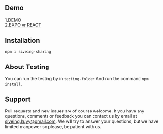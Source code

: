 
Demo
------------
1.[DEMO](https://siveing.github.io/siveing-sharing/test-folder/)\
2.[EXPO or REACT](https://snack.expo.dev/@siveinghuy/button-with-telegram-share)

Installation
------------

```bash
npm i siveing-sharing
```

About Testing
--------------
You can run the testing by in `testing-folder` 
And run the command `npm install`.

Support
-------
Pull requests and new issues are of course welcome. If you have any questions, comments or feedback you can contact us by email at siveing.huyy@gmail.com. We will try to answer your questions, but we have limited manpower so please, be patient with us.